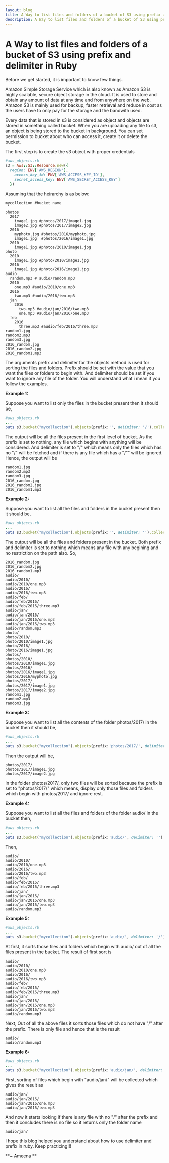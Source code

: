 ```yaml
---
layout: blog
title: A Way to list files and folders of a bucket of S3 using prefix and delimiter in Ruby | Inkoop
description: A Way to list files and folders of a bucket of S3 using prefix and delimiter in Ruby
---
```


# A Way to list files and folders of a bucket of S3 using prefix and delimiter in Ruby

Before we get started, it is important to know few things.

Amazon Simple Storage Service which is also known as Amazon S3 is highly scalable, secure object storage in the cloud. It is used to store and obtain any amount of data at any time and from anywhere on the web. Amazon S3 is mainly used for backup, faster retrieval and reduce in cost as the users have to only pay for the storage and the bandwith used.

Every data that is stored in s3 is considered as object and objects are stored in something called bucket. When you are uploading any file to s3, an object is being stored to the bucket in background.
You can set permission to bucket about who can access it, create it or delete the bucket.

The first step is to create the s3 object with proper credentials

```ruby
#aws_objects.rb 
s3 = Aws::S3::Resource.new({
  region: ENV['AWS_REGION'],
    access_key_id: ENV['AWS_ACCESS_KEY_ID'], 
    secret_access_key: ENV['AWS_SECRET_ACCESS_KEY']
  })
```
Assuming that the heirarchy is as below:

```
mycollection #bucket name

photos
  2017
    image1.jpg #photos/2017/image1.jpg
    image2.jpg #photos/2017/image2.jpg
  2016
    myphoto.jpg #photos/2016/myphoto.jpg
    image1.jpg  #photos/2016/image1.jpg
  2010
    image1.jpg #photos/2010/image1.jpg
photo
  2010
    image1.jpg #photo/2010/image1.jpg
  2016
    image1.jpg #photo/2016/image1.jpg
audio
  random.mp3 # audio/random.mp3
  2010
    one.mp3 #audio/2010/one.mp3
  2016
    two.mp3 #audio/2016/two.mp3
  jan
    2016
      two.mp3 #audio/jan/2016/two.mp3
      one.mp3 #audio/jan/2016/one.mp3
  feb
    2016
      three.mp3 #audio/feb/2016/three.mp3
random1.jpg 
random2.mp3
random3.jpg
2016_random.jpg
2016_random2.jpg
2016_random1.mp3
```

The arguments prefix and delimiter for the objects method is used for sorting the files and folders.
Prefix should be set with the value that you want the files or folders to begin with. And delimiter should be set if you want to ignore any file of the folder. You will understand what i mean if you follow the examples.

**Example 1:**

Suppose you want to list only the files in the bucket present then it should be,

```ruby
#aws_objects.rb 
...
puts s3.bucket("mycollection").objects(prefix:'', delimiter: '/').collect(&:key)

```
The output will be all the files present in the first level of bucket. As the prefix is set to nothing, any file which begins with anything will be considered. And delimiter is set to "/" which means only the files which has no "/" will be fetched and if there is any file which has a "/"" will be ignored. Hence, the output will be 

```
random1.jpg 
random2.mp3
random3.jpg
2016_random.jpg
2016_random2.jpg
2016_random1.mp3
```

**Example 2:**

Suppose you want to list all the files and folders in the bucket present then it should be,

```ruby
#aws_objects.rb 
...
puts s3.bucket("mycollection").objects(prefix:'', delimiter: '').collect(&:key)

```
The output will be all the files and folders present in the bucket. Both prefix and delimiter is set to nothing which means any file with any begining and no restriction on the path also. So,

```
2016_random.jpg
2016_random2.jpg
2016_random1.mp3
audio/
audio/2010/
audio/2010/one.mp3
audio/2016/
audio/2016/two.mp3
audio/feb/
audio/feb/2016/
audio/feb/2016/three.mp3
audio/jan/
audio/jan/2016/
audio/jan/2016/one.mp3
audio/jan/2016/two.mp3
audio/random.mp3
photo/
photo/2010/
photo/2010/image1.jpg
photo/2016/
photo/2016/image1.jpg
photos/
photos/2010/
photos/2010/image1.jpg
photos/2016/
photos/2016/image1.jpg
photos/2016/myphoto.jpg
photos/2017/
photos/2017/image1.jpg
photos/2017/image2.jpg
random1.jpg 
random2.mp3
random3.jpg

```

**Example 3:**

Suppose you want to list all the contents of the folder photos/2017/ in the bucket then it should be,

```ruby
#aws_objects.rb 
...
puts s3.bucket("mycollection").objects(prefix:'photos/2017/', delimiter: '').collect(&:key)

```
Then the output will be,

```
photos/2017/
photos/2017/image1.jpg
photos/2017/image2.jpg
```

In the folder photos/2017/, only two files will be sorted because the prefix is set to 
"photos/2017/" which means, display only those files and folders which begin with photos/2017/ and 
ignore rest.

**Example 4:**

Suppose you want to list all the files and folders of the folder audio/ in the bucket then,

```ruby
#aws_objects.rb 
...
puts s3.bucket("mycollection").objects(prefix:'audio/', delimiter: '').collect(&:key)

```
Then, 

```
audio/
audio/2010/
audio/2010/one.mp3
audio/2016/
audio/2016/two.mp3
audio/feb/
audio/feb/2016/
audio/feb/2016/three.mp3
audio/jan/
audio/jan/2016/
audio/jan/2016/one.mp3
audio/jan/2016/two.mp3
audio/random.mp3
```

**Example 5:**

```ruby
#aws_objects.rb 
...
puts s3.bucket("mycollection").objects(prefix:'audio/', delimiter: '/').collect(&:key)

```
At first, it sorts those files and folders which begin with audio/ out of all the files present in the bucket. The result of first sort is 

```
audio/
audio/2010/
audio/2010/one.mp3
audio/2016/
audio/2016/two.mp3
audio/feb/
audio/feb/2016/
audio/feb/2016/three.mp3
audio/jan/
audio/jan/2016/
audio/jan/2016/one.mp3
audio/jan/2016/two.mp3
audio/random.mp3
```

Next, Out of all the above files it sorts those files which do not have "/" after the prefix. There is only file and hence that is the result

```
audio/
audio/random.mp3
```

**Example 6:**

```ruby
#aws_objects.rb 
...
puts s3.bucket("mycollection").objects(prefix:'audio/jan/', delimiter: '/').collect(&:key)

```
First, sorting of files which begin with "audio/jan/" will be collected which gives the result as

```
audio/jan/
audio/jan/2016/
audio/jan/2016/one.mp3
audio/jan/2016/two.mp3
```

And now it starts looking if there is any file with no "/" after the prefix and then it concludes there is no file so it returns only the folder name

```
audio/jan/
```

I hope this blog helped you understand about how to use delimiter and prefix in ruby. Keep practicing!!!

**~ Ameena **

